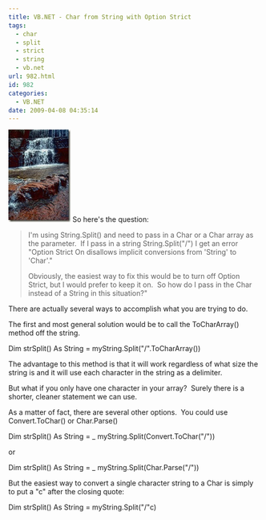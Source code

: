 ```yaml
---
title: VB.NET - Char from String with Option Strict
tags:
  - char
  - split
  - strict
  - string
  - vb.net
url: 982.html
id: 982
categories:
  - VB.NET
date: 2009-04-08 04:35:14
---
```


![G04B0079](/uploads/2009/04/g04b0079.jpg) So here's the question:

> I'm using String.Split() and need to pass in a Char or a Char array as the parameter.  If I pass in a string String.Split("/") I get an error "Option Strict On disallows implicit conversions from 'String' to 'Char'."
> 
> Obviously, the easiest way to fix this would be to turn off Option Strict, but I would prefer to keep it on.  So how do I pass in the Char instead of a String in this situation?"

There are actually several ways to accomplish what you are trying to do.

The first and most general solution would be to call the ToCharArray() method off the string.

Dim strSplit() As String = myString.Split("/".ToCharArray())

The advantage to this method is that it will work regardless of what size the string is and it will use each character in the string as a delimiter.

But what if you only have one character in your array?  Surely there is a shorter, cleaner statement we can use.

As a matter of fact, there are several other options.  You could use Convert.ToChar() or Char.Parse()

Dim strSplit() As String = _
   myString.Split(Convert.ToChar("/"))

or

Dim strSplit() As String = _
   myString.Split(Char.Parse("/"))

[](//11011.net/software/vspaste)But the easiest way to convert a single character string to a Char is simply to put a "c" after the closing quote:

Dim strSplit() As String = myString.Split("/"c)

[](//11011.net/software/vspaste)
